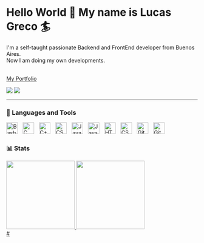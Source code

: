 # Hello World 👋 My name is Lucas Greco 🏄‍

I'm a self-taught passionate Backend and FrontEnd developer from Buenos Aires. <br />
Now I am  doing my own developments. <br />
<br />

<a href="https://srandersson-thevoidlord.github.io/"> <span> My Portfolio </span></a>

<a href="https://www.linkedin.com/in/lucas-greco-8921ab167/" target="_blank"><img src="https://img.shields.io/badge/-LinkedIn-%230077B5?style=for-the-badge&logo=linkedin&logoColor=white"></a> 
  <a href = "mailto:lucasnicolas.greco@gmail.com" target="_blank"><img src="https://img.shields.io/badge/-Gmail-%23333?style=for-the-badge&logo=gmail&logoColor=white"></a>
  
---


             
### 🧰 Languages and Tools
<img align="left" alt="Bash" width="30px" style="padding-right:10px;" src="https://cdn.jsdelivr.net/gh/devicons/devicon/icons/bash/bash-original.svg" /> 
<img align="left" alt="C" width="30px" style="padding-right:10px;" src="https://cdn.jsdelivr.net/gh/devicons/devicon/icons/c/c-original.svg" /> 
<img align="left" alt="C++" width="30px" style="padding-right:10px;" src="https://cdn.jsdelivr.net/gh/devicons/devicon/icons/cplusplus/cplusplus-line.svg" />  
<img align="left" alt="CSharp" width="30px" style="padding-right:10px;" src="https://cdn.jsdelivr.net/gh/devicons/devicon/icons/csharp/csharp-original.svg" />
<img align="left" alt="Java" width="30px" style="padding-right:10px;" src="https://cdn.jsdelivr.net/gh/devicons/devicon/icons/java/java-original.svg"/>
<img align="left" alt="JavaScript" width="30px" style="padding-right:10px;" src="https://cdn.jsdelivr.net/gh/devicons/devicon/icons/javascript/javascript-plain.svg" />
<img align="left" alt="HTML" width="30px" style="padding-right:10px;" src="https://cdn.jsdelivr.net/gh/devicons/devicon/icons/html5/html5-plain.svg" />
<img align="left" alt="CSS" width="30px" style="padding-right:10px;" src="https://cdn.jsdelivr.net/gh/devicons/devicon/icons/css3/css3-plain.svg" />
<img align="left" alt="Git" width="30px" style="padding-right:10px;" src="https://cdn.jsdelivr.net/gh/devicons/devicon/icons/git/git-original.svg" />
<img align="left" alt="GitHub" width="30px" style="padding-right:10px;" src="https://cdn.jsdelivr.net/gh/devicons/devicon/icons/github/github-original.svg" />


<br /> <br />

### 📊 Stats

<div align="left">
  <a href="https://github.com/SrAndersson-theVoidLord">
     <img height="180em" src="https://github-readme-stats.vercel.app/api?username=SrAndersson-theVoidLord&theme=transparent"/>
     <img height="180em" src="https://github-readme-stats.vercel.app/api/top-langs/?username=SrAndersson-theVoidLord&&layout=compact&langs_count=7&theme=transparent"/>
</div>
 #
